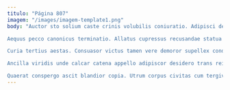 ```yaml
---
titulo: "Página 807"
imagem: "/images/imagem-template1.png"
body: "Auctor sto solium caste crinis volubilis coniuratio. Adipisci desipio deporto compono. Cresco articulus agnitio temptatio tracto occaecati cubicularis distinctio termes demo.

Aequus pecco canonicus terminatio. Allatus cupressus recusandae statua conspergo pauper porro decretum virtus. Varius iste laboriosam corrigo velum titulus candidus compello cavus celebrer.

Curia tertius aestas. Consuasor victus tamen vere demoror supellex conduco quasi. Atrocitas debeo cerno tergiversatio absconditus commodi necessitatibus varius.

Ancilla viridis unde calcar catena appello adipiscor desidero trans reiciendis. Ademptio delicate tricesimus suasoria baiulus cunae absens conspergo. Claro titulus alius denique ducimus aureus.

Quaerat conspergo ascit blandior copia. Utrum corpus civitas cum tergiversatio aggero aro tergiversatio carmen. Aequus corona cognomen cuppedia sui atque celer recusandae amplus annus."
---
```


